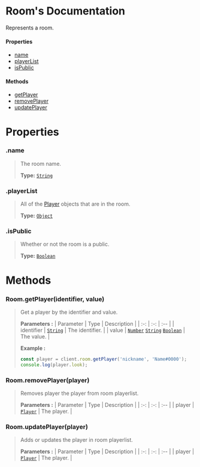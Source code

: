 # Room's Documentation
Represents a room.

#### Properties 
* [name](#name)
* [playerList](#playerList)
* [isPublic](#isPublic)
#### Methods 
* [getPlayer](#getPlayer)
* [removePlayer](#removePlayer)
* [updatePlayer](#updatePlayer)



# Properties 

### <a id=name></a>.name

>The room name.
>
>**Type:**  [`String`](https://developer.mozilla.org/en-US/docs/Web/JavaScript/Reference/Global_Objects/String)
### <a id=playerlist></a>.playerList

>All of the [Player](player.md) objects that are in the room.
>
>**Type:**  [`Object`](https://developer.mozilla.org/en-US/docs/Web/JavaScript/Reference/Global_Objects/Object)
### <a id=ispublic></a>.isPublic

>Whether or not the room is a public.
>
>**Type:**  [`Boolean`](https://developer.mozilla.org/en-US/docs/Web/JavaScript/Reference/Global_Objects/Boolean)


# Methods

### <a id=getplayer></a>Room.getPlayer(identifier, value)

>Get a player by the identifier and value.
>
>**Parameters :**
>| Parameter | Type | Description |
>| :-: | :-: | :-- |
>| identifier |  [`String`](https://developer.mozilla.org/en-US/docs/Web/JavaScript/Reference/Global_Objects/String) | The identifier. |
>| value |  [`Number`](https://developer.mozilla.org/en-US/docs/Web/JavaScript/Reference/Global_Objects/Number) [`String`](https://developer.mozilla.org/en-US/docs/Web/JavaScript/Reference/Global_Objects/String) [`Boolean`](https://developer.mozilla.org/en-US/docs/Web/JavaScript/Reference/Global_Objects/Boolean) | The value. |
>
>
> **Example :**
 >```js
>const player = client.room.getPlayer('nickname', 'Name#0000');
>console.log(player.look);
>```
### <a id=removeplayer></a>Room.removePlayer(player)

>Removes player the player from room playerlist.
>
>**Parameters :**
>| Parameter | Type | Description |
>| :-: | :-: | :-- |
>| player |  [`Player`](Player.md) | The player. |
>
### <a id=updateplayer></a>Room.updatePlayer(player)

>Adds or updates the player in room playerlist.
>
>**Parameters :**
>| Parameter | Type | Description |
>| :-: | :-: | :-- |
>| player |  [`Player`](Player.md) | The player. |
>
